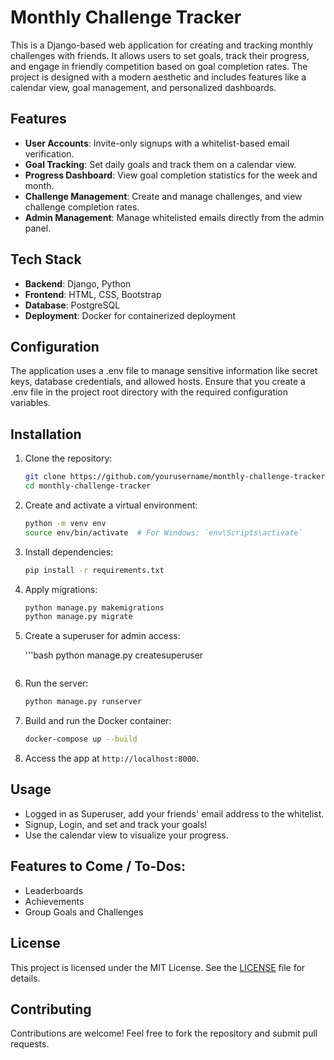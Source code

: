 # Monthly Challenge Tracker

This is a Django-based web application for creating and tracking monthly challenges with friends. It allows users to set goals, track their progress, and engage in friendly competition based on goal completion rates. The project is designed with a modern aesthetic and includes features like a calendar view, goal management, and personalized dashboards.

## Features

- **User Accounts**: Invite-only signups with a whitelist-based email verification.
- **Goal Tracking**: Set daily goals and track them on a calendar view.
- **Progress Dashboard**: View goal completion statistics for the week and month.
- **Challenge Management**: Create and manage challenges, and view challenge completion rates.
- **Admin Management**: Manage whitelisted emails directly from the admin panel.

## Tech Stack

- **Backend**: Django, Python
- **Frontend**: HTML, CSS, Bootstrap
- **Database**: PostgreSQL
- **Deployment**: Docker for containerized deployment

## Configuration

The application uses a .env file to manage sensitive information like secret keys, database credentials, and allowed hosts. Ensure that you create a .env file in the project root directory with the required configuration variables.

## Installation

1. Clone the repository:
    ```bash
    git clone https://github.com/yourusername/monthly-challenge-tracker.git
    cd monthly-challenge-tracker
    ```
2. Create and activate a virtual environment:

    ```bash
    python -m venv env
    source env/bin/activate  # For Windows: `env\Scripts\activate`
    ```
3. Install dependencies:

    ```bash
    pip install -r requirements.txt
    ```
 4. Apply migrations:

    ```bash
    python manage.py makemigrations
    python manage.py migrate
    ```
5. Create a superuser for admin access:

    '''bash
    python manage.py createsuperuser
    ```

6. Run the server:

    ```bash
    python manage.py runserver
    ```
7. Build and run the Docker container:

    ```bash
    docker-compose up --build
    ```

8. Access the app at `http://localhost:8000`.

## Usage

- Logged in as Superuser, add your friends' email address to the whitelist.
- Signup, Login, and set and track your goals!
- Use the calendar view to visualize your progress.

## Features to Come / To-Dos:

- Leaderboards
- Achievements
- Group Goals and Challenges

## License

This project is licensed under the MIT License. See the [LICENSE](LICENSE) file for details.

## Contributing

Contributions are welcome! Feel free to fork the repository and submit pull requests.
